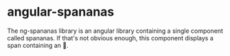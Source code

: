 # angular-spananas

The ng-spananas library is an angular library containing a single component called spananas. If that's not obvious enough, this component displays a span containing an &#127821;.

